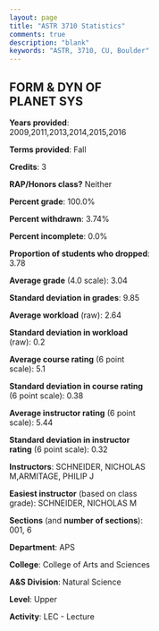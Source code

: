 ```yaml
---
layout: page
title: "ASTR 3710 Statistics"
comments: true
description: "blank"
keywords: "ASTR, 3710, CU, Boulder"
--- 
```

<head>
<script src="https://ajax.googleapis.com/ajax/libs/jquery/2.1.3/jquery.min.js"></script>
<script src="https://dl.dropboxusercontent.com/s/pc42nxpaw1ea4o9/highcharts.js?dl=0"></script>
<!-- <script src="../assets/js/highcharts.js"></script> -->
<style type="text/css">@font-face {
	font-family: "Bebas Neue";
	src: url(https://www.filehosting.org/file/details/544349/BebasNeue%20Regular.otf) format("opentype");
	}
	h1.Bebas { 
		font-family: "Bebas Neue", Verdana, Tahoma;
	}
</style>
</head>
<body>
	<div id="container" style="float: right; width: 45%; height: 88%; margin-left: 2.5%; margin-right: 2.5%;"></div>
	<script language="JavaScript">
		$(document).ready(function() {
		var chart = {type: 'column'};
		var title = {text: 'Grade Distribution'};
		var xAxis = {categories: ['A','B','C','D','F'],crosshair: true};
		var yAxis = {min: 0,title: {text: 'Percentage'}};
		var tooltip = {headerFormat: '<center><b><span style="font-size:20px">{point.key}</span></b></center>',
		               pointFormat: '<td style="padding:0"><b>{point.y:.1f}%</b></td>',
		               footerFormat: '</table>',shared: true,useHTML: true};
		var plotOptions = {column: {pointPadding: 0.0,borderWidth: 0}};  
		var credits = {enabled: false};var series= [{name: 'Percent',data: [33.93,43.93,19.64,1.07,1.43,]}];
		var json = {};
		json.chart = chart;
		json.title = title;
		json.tooltip = tooltip;
		json.xAxis = xAxis;
		json.yAxis = yAxis;  
		json.series = series;
		json.plotOptions = plotOptions;  
		json.credits = credits;
		$('#container').highcharts(json);
	});
	</script>
</body>
			   
## FORM & DYN OF PLANET SYS

**Years provided**: 2009,2011,2013,2014,2015,2016

**Terms provided**: Fall

**Credits**: 3

**RAP/Honors class?** Neither

**Percent grade**: 100.0%

**Percent withdrawn**: 3.74%

**Percent incomplete**: 0.0%

**Proportion of students who dropped**: 3.78

**Average grade** (4.0 scale): 3.04

**Standard deviation in grades**: 9.85

**Average workload** (raw): 2.64

**Standard deviation in workload** (raw): 0.2

**Average course rating** (6 point scale): 5.1

**Standard deviation in course rating** (6 point scale): 0.38

**Average instructor rating** (6 point scale): 5.44

**Standard deviation in instructor rating** (6 point scale): 0.32

**Instructors**: SCHNEIDER, NICHOLAS M,ARMITAGE, PHILIP J

**Easiest instructor** (based on class grade): SCHNEIDER, NICHOLAS M

**Sections** (and **number of sections**): 001, 6

**Department**: APS

**College**: College of Arts and Sciences

**A&S Division**: Natural Science

**Level**: Upper

**Activity**: LEC - Lecture